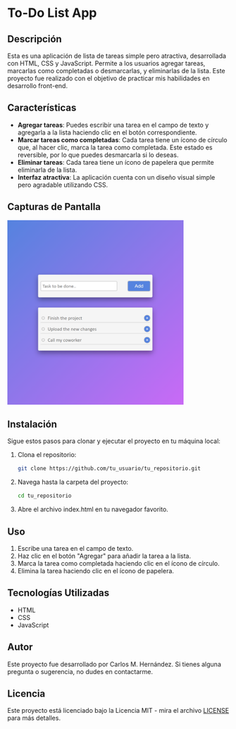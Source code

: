 # To-Do List App

## Descripción

Esta es una aplicación de lista de tareas simple pero atractiva, desarrollada con HTML, CSS y JavaScript. Permite a los usuarios agregar tareas, marcarlas como completadas o desmarcarlas, y eliminarlas de la lista. Este proyecto fue realizado con el objetivo de practicar mis habilidades en desarrollo front-end.

## Características

- **Agregar tareas**: Puedes escribir una tarea en el campo de texto y agregarla a la lista haciendo clic en el botón correspondiente.
- **Marcar tareas como completadas**: Cada tarea tiene un ícono de círculo que, al hacer clic, marca la tarea como completada. Este estado es reversible, por lo que puedes desmarcarla si lo deseas.
- **Eliminar tareas**: Cada tarea tiene un ícono de papelera que permite eliminarla de la lista.
- **Interfaz atractiva**: La aplicación cuenta con un diseño visual simple pero agradable utilizando CSS.

## Capturas de Pantalla

<img src='./img/toDoList.png' alt='Captura de pantalla de la App To-Do List' width='400'>

## Instalación

Sigue estos pasos para clonar y ejecutar el proyecto en tu máquina local:

1. Clona el repositorio:
   ```bash
   git clone https://github.com/tu_usuario/tu_repositorio.git

2. Navega hasta la carpeta del proyecto:
    ```bash
    cd tu_repositorio

3. Abre el archivo index.html en tu navegador favorito.

## Uso 

1. Escribe una tarea en el campo de texto.
2. Haz clic en el botón "Agregar" para añadir la tarea a la lista.
3. Marca la tarea como completada haciendo clic en el ícono de círculo.
4. Elimina la tarea haciendo clic en el ícono de papelera.

## Tecnologías Utilizadas 

- HTML
- CSS
- JavaScript

## Autor 

Este proyecto fue desarrollado por Carlos M. Hernández. Si tienes alguna pregunta o sugerencia, no dudes en contactarme.

## Licencia

Este proyecto está licenciado bajo la Licencia MIT - mira el archivo [LICENSE](./LICENSE) para más detalles.
